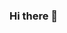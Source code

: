### Hi there 👋

<!--
- 👨🏻‍💻 It's me Clarkson De Incognito 🥷
- 🇬🇭 I am a Ghanaian and a developer advocate
- 🔭 I’m currently working on Digio mvp, Buknr which is a native app 
- 🌱 I’m currently learning C programming 
- 😱 I feel like the world is empty without data.... so in that regard, I am learning Data Science coupled with machine learning 
- 👯 I’m looking to collaborate on a big react native app with William Candillon my best Typescript instructor
- 🤔 I’m a JavaScript developer 
- 😋 But I love Typescript 🚀
- 💬 Ask me for help when stuck in a project...🦾
- 📫 How to reach me: fredrickotabil97@gmail.com
- 😄 Idioms : Debugging is twice as hard as writing the code in the first place.Therfore, if you write the code as cleverly as possible, you are, by definition, not smart enough to debug it. - Rajanand
- ⚡ Fun fact:  Any fool can write code that a computer can understand. Good programmers write code that humans can understand.
-->
